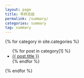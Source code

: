 ```yaml
---
layout: page
title: 年终总结
permalink: /summary/
categories: summary
tag: summary
---
```


{% for category in site.categories %}
  <ul>
    {% for post in category[1] %}
      <li><a href="{{ post.url }}">{{ post.title }}</a></li>
    {% endfor %}
  </ul>
{% endfor %}
